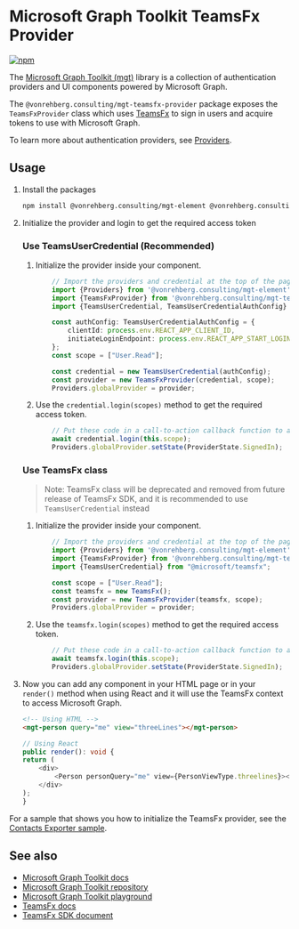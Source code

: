 # Microsoft Graph Toolkit TeamsFx Provider

[![npm](https://img.shields.io/npm/v/@vonrehberg.consulting/mgt-teamsfx-provider?style=for-the-badge)](https://www.npmjs.com/package/@vonrehberg.consulting/mgt-teamsfx-provider)

The [Microsoft Graph Toolkit (mgt)](https://aka.ms/mgt) library is a collection of authentication providers and UI components powered by Microsoft Graph. 

The `@vonrehberg.consulting/mgt-teamsfx-provider` package exposes the `TeamsFxProvider` class which uses [TeamsFx](https://www.npmjs.com/package/@microsoft/teamsfx) to sign in users and acquire tokens to use with Microsoft Graph.

To learn more about authentication providers, see [Providers](./providers.md).

## Usage

1. Install the packages

    ```bash
    npm install @vonrehberg.consulting/mgt-element @vonrehberg.consulting/mgt-teamsfx-provider @microsoft/teamsfx
    ```

1. Initialize the provider and login to get the required access token

    ### Use TeamsUserCredential (Recommended)

    1. Initialize the provider inside your component.
        ```ts
            // Import the providers and credential at the top of the page
            import {Providers} from '@vonrehberg.consulting/mgt-element';
            import {TeamsFxProvider} from '@vonrehberg.consulting/mgt-teamsfx-provider';
            import {TeamsUserCredential, TeamsUserCredentialAuthConfig} from "@microsoft/teamsfx";

            const authConfig: TeamsUserCredentialAuthConfig = {
                clientId: process.env.REACT_APP_CLIENT_ID,
                initiateLoginEndpoint: process.env.REACT_APP_START_LOGIN_PAGE_URL,
            };
            const scope = ["User.Read"];

            const credential = new TeamsUserCredential(authConfig);
            const provider = new TeamsFxProvider(credential, scope);
            Providers.globalProvider = provider;
        ```
    1. Use the `credential.login(scopes)` method to get the required access token.

        ```ts
            // Put these code in a call-to-action callback function to avoid browser blocking automatically showing up pop-ups. 
            await credential.login(this.scope);
            Providers.globalProvider.setState(ProviderState.SignedIn);
        ```

    ### Use TeamsFx class
    > Note: TeamsFx class will be deprecated and removed from future release of TeamsFx SDK, and it is recommended to use `TeamsUserCredential` instead

    1. Initialize the provider inside your component.

        ```ts
            // Import the providers and credential at the top of the page
            import {Providers} from '@vonrehberg.consulting/mgt-element';
            import {TeamsFxProvider} from '@vonrehberg.consulting/mgt-teamsfx-provider';
            import {TeamsUserCredential} from "@microsoft/teamsfx";

            const scope = ["User.Read"];
            const teamsfx = new TeamsFx();
            const provider = new TeamsFxProvider(teamsfx, scope);
            Providers.globalProvider = provider;
        ```

    1. Use the `teamsfx.login(scopes)` method to get the required access token.

        ```ts
            // Put these code in a call-to-action callback function to avoid browser blocking automatically showing up pop-ups. 
            await teamsfx.login(this.scope);
            Providers.globalProvider.setState(ProviderState.SignedIn);
        ```

1. Now you can add any component in your HTML page or in your `render()` method when using React and it will use the TeamsFx context to access Microsoft Graph.

    ```html
    <!-- Using HTML -->
    <mgt-person query="me" view="threeLines"></mgt-person>
    ```

    ```ts
    // Using React
    public render(): void {
    return (
        <div>
            <Person personQuery="me" view={PersonViewType.threelines}></Person>
        </div>
    );
    }
    ```

For a sample that shows you how to initialize the TeamsFx provider, see the [Contacts Exporter sample](https://github.com/OfficeDev/TeamsFx-Samples/tree/dev/hello-world-tab-with-backend).

## See also
* [Microsoft Graph Toolkit docs](https://aka.ms/mgt-docs)
* [Microsoft Graph Toolkit repository](https://aka.ms/mgt)
* [Microsoft Graph Toolkit playground](https://mgt.dev)
* [TeamsFx docs](https://aka.ms/teamsfx-docs)
* [TeamsFx SDK document](https://learn.microsoft.com/microsoftteams/platform/toolkit/teamsfx-sdk)
